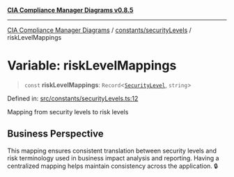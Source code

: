 [**CIA Compliance Manager Diagrams v0.8.5**](../../../README.md)

***

[CIA Compliance Manager Diagrams](../../../modules.md) / [constants/securityLevels](../README.md) / riskLevelMappings

# Variable: riskLevelMappings

> `const` **riskLevelMappings**: `Record`\<[`SecurityLevel`](../../../types/cia/type-aliases/SecurityLevel.md), `string`\>

Defined in: [src/constants/securityLevels.ts:12](https://github.com/Hack23/cia-compliance-manager/blob/3ae0301247f765ba03c8c0fe645db4718bb8af76/src/constants/securityLevels.ts#L12)

Mapping from security levels to risk levels

## Business Perspective

This mapping ensures consistent translation between security levels and
risk terminology used in business impact analysis and reporting. Having
a centralized mapping helps maintain consistency across the application. 🔒
